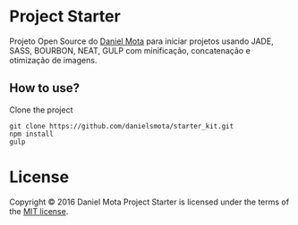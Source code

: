 # Project Starter
Projeto Open Source do [Daniel Mota](http://danielmota.xyz/) para iniciar projetos usando JADE, SASS, BOURBON, NEAT, GULP com minificação, concatenação e otimização de imagens.

## How to use?

Clone the project

```
git clone https://github.com/danielsmota/starter_kit.git
npm install
gulp
```

# License

Copyright © 2016 Daniel Mota 
Project Starter is licensed under the terms of the [MIT license](https://opensource.org/licenses/MIT).
